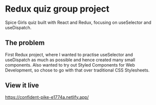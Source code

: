 # Redux quiz group project

Spice Girls quiz built with React and Redux, focusing on useSelector and useDispatch.

## The problem

First Redux project, where I wanted to practise useSelector and useDispatch as much as possible and hence created many small components. Also wanted to try out Styled Components for Web Development, so chose to go with that over traditional CSS Stylesheets.

## View it live

https://confident-pike-e1774a.netlify.app/
